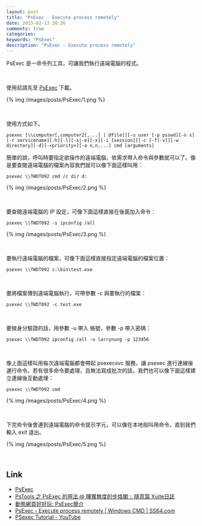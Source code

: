 ```yaml
---
layout: post
title: "PsExec - Execute process remotely"
date: 2015-02-13 20:26
comments: true
categories: 
keywords: "PsExec"
description: "PsExec - Execute process remotely"
---
```


PsExec 是一命令列工具，可讓我們執行遠端電腦的程式。  

<!-- More -->

<br/>


使用前請先至 [PsExec](https://technet.microsoft.com/en-us/sysinternals/bb897553.aspx) 下載。  

{% img /images/posts/PsExec/1.png %}

<br/>


使用方式如下。  

    psexec [\\computer[,computer2[,...] | @file]][-u user [-p psswd][-n s][-r servicename][-h][-l][-s|-e][-x][-i [session]][-c [-f|-v]][-w directory][-d][-<priority>][-a n,n,...] cmd [arguments]


簡單的說，呼叫時要指定欲操作的遠端電腦，依需求帶入命令與參數就可以了。像是要查閱遠端電腦的檔案內容我們就可以像下面這樣叫用：      

    psexec \\TWDT092 cmd /c dir d:

{% img /images/posts/PsExec/2.png %}

<Br/>


要查閱遠端電腦的 IP 設定，可像下面這樣直接在後面加入命令：  

    psexec \\TWDT092 -s ipconfig /all

{% img /images/posts/PsExec/3.png %}

<br/>


要執行遠端電腦的檔案，可像下面這樣直接指定遠端電腦的檔案位置：  

    psexec \\TWDT092 c:\bin\test.exe

<br/>


要將檔案傳到遠端電腦執行，可帶參數 -c 與要執行的檔案： 

    psexec \\TWDT092 -c test.exe

<br/>


要做身分驗證的話，用參數 -u 帶入 帳號，參數 -p 帶入密碼：  

    psexec \\TWDT092 ipconfig /all -u larrynung -p 123456

<br/>


像上面這樣叫用每次遠端電腦都會帶起 psexecsvc 服務，讓 psexec 進行連線後運行命令。若有很多命令要處理，且無法寫成批次的話，我們也可以像下面這樣建立連線後互動處理：  

    psexec \\TWDT092 cmd

{% img /images/posts/PsExec/4.png %}

<br/>


下完命令後會連到遠端電腦的命令提示字元，可以像在本地般叫用命令，直到我們輸入 exit 退出。  

{% img /images/posts/PsExec/5.png %}

<br/>


Link
----
* [PsExec](https://technet.microsoft.com/en-us/sysinternals/bb897553.aspx)
* [PsTools 之 PsExec 的用法 @ 暉獲無度的步烙閣 :: 隨意窩 Xuite日誌](http://blog.xuite.net/jyoutw/xtech/24607577-PsTools+%E4%B9%8B+PsExec+%E7%9A%84%E7%94%A8%E6%B3%95)
* [動態網頁好好玩: PsExec簡介](http://andyshyu.blogspot.tw/2009/07/psexec.html)
* [PsExec - Execute process remotely | Windows CMD | SS64.com](http://ss64.com/nt/psexec.html)
* [PSexec Tutorial - YouTube](https://www.youtube.com/watch?v=MaAL3C-DuHQ)
